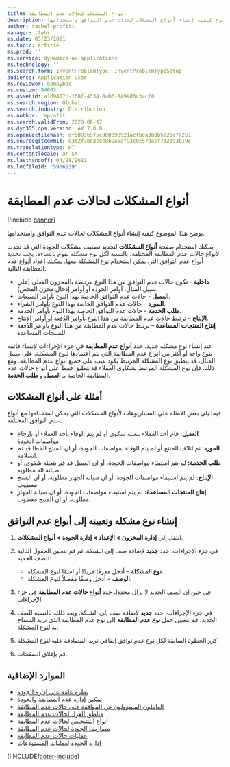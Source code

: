 ```yaml
---
title: أنواع المشكلات لحالات عدم المطابقة
description: يوضح هذا الموضوع كيفيه إنشاء أنواع المشكلات لحالات عدم التوافق واستخدامها.
author: rachel-profitt
manager: tfehr
ms.date: 03/23/2021
ms.topic: article
ms.prod: ''
ms.service: dynamics-ax-applications
ms.technology: ''
ms.search.form: InventProblemType, InventProblemTypeSetup
audience: Application User
ms.reviewer: kamaybac
ms.custom: 94003
ms.assetid: a1d9417b-268f-4334-8ab6-8499d6c3acf0
ms.search.region: Global
ms.search.industry: Distribution
ms.author: raprofit
ms.search.validFrom: 2020-06-17
ms.dyn365.ops.version: AX 7.0.0
ms.openlocfilehash: df509365f5c900898921acfbda380b5e20c7a251
ms.sourcegitcommit: 8362f3bd32ce8b9a5af93c8e57daef732a93b19e
ms.translationtype: HT
ms.contentlocale: ar-SA
ms.lasthandoff: 04/28/2021
ms.locfileid: "5956539"
---
```

# <a name="problem-types-for-nonconformances"></a>أنواع المشكلات لحالات عدم المطابقة

[!include [banner](../includes/banner.md)]

يوضح هذا الموضوع كيفيه إنشاء أنواع المشكلات لحالات عدم التوافق واستخدامها.

يمكنك استخدام صفحة **أنواع المشكلات** لتحديد تصنيف مشكلات الجودة التي قد تحدث لأنواع حالات عدم المطابقة المختلفة. بالنسبة لكل نوع مشكله تقوم بإنشاءه، يجب تحديد أنواع عدم التوافق التي يمكن استخدام نوع المشكلة معها. يمكنك إعداد أنواع عدم المطابقة التالية:

- **داخلية** - تكون حالات عدم التوافق من هذا النوع مرتبطة بالمخزون الفعلي (علي سبيل المثال، أوامر الجودة أو أوامر إدخال مخزن الفحص).
- **العميل** - حالات عدم التوافق الخاصة بهذا النوع بأوامر المبيعات.
- **المورد** - حالات عدم التوافق الخاصة بهذا النوع بأوامر الشراء.
- **طلب الخدمة** - حالات عدم التوافق الخاصة بهذا النوع بأوامر الخدمة.
- **الإنتاج** – ترتبط حالات عدم المطابقة من هذا النوع بأوامر الدُفعة أو أوامر الإنتاج.
- **إنتاج المنتجات المساعدة** – ترتبط حالات عدم المطابقة من هذا النوع بأوامر الدُفعة للمنتجات المساعدة.

عند إنشاء نوع مشكله جديد، حدد **أنواع عدم المطابقة** في جزء الإجراءات لإنشاء قائمه بنوع واحد أو أكثر من أنواع عدم المطابقة التي يتم اعتمادها لنوع المشكلة. على سبيل المثال، قد ينطبق نوع المشكلة المرتبط بكود عيب على جميع أنواع عدم المطابقة. ومع ذلك، فإن نوع المشكلة المرتبط بشكاوى العملاء قد ينطبق فقط على أنواع حالات عدم المطابقة الخاصة بـ **العميل** و **طلب الخدمة**.

## <a name="examples-of-problem-types"></a>أمثلة على أنواع المشكلات

فيما يلي بعض الامثله علي السيناريوهات لأنواع المشكلات التي يمكن استخدامها مع أنواع عدم التوافق المختلفة:

- **العميل:** قام أحد العملاء بتعبئة شكوى أو لم يتم الوفاء بأحد العملاء أو بإرجاع مواصفات الجودة.
- **المورد**: تم اتلاف المنتج أو لم يتم الوفاء بمواصفات الجودة، أو ان المنتج الخطا قد تم استلامه.
- **طلب الخدمة:** لم يتم استيفاء مواصفات الجودة، أو ان العميل قد قم بتعبئة شكوى، أو صيانة اله مطلوبه.
- **الإنتاج:** لم يتم استيفاء مواصفات الجودة، أو ان صيانة الجهاز مطلوبه، أو ان المنتج معطوب.
- **إنتاج المنتجات المساعدة:** لم يتم استيفاء مواصفات الجودة، أو ان صيانة الجهاز مطلوبه، أو ان المنتج معطوب.

## <a name="create-a-problem-type-and-assign-it-to-nonconformance-types"></a>إنشاء نوع مشكله وتعيينه إلى أنواع عدم التوافق

1. انتقل إلى **إدارة المخزون \> الإعداد \> إدارة الجودة \> أنواع المشكلات**.
1. في جزء الإجراءات، حدد **جديد** لإضافة صف إلى الشبكة. ثم قم بتعيين الحقول التالية للصف الجديد:

    - **نوع المشكلة** – أدخل معرفًا فريدًا أو اسمًا لنوع المشكلة.
    - **الوصف** - أدخل وصفًا مفصلاً لنوع المشكلة.

1. في حين ان الصف الجديد لا يزال محددا، حدد **أنواع حالات عدم المطابقة** في جزء الإجراءات.
1. في جزء الإجراءات، حدد **جديد** لإضافة صف إلى الشبكة. وبعد ذلك، بالنسبة للصف الجديد، قم بتعيين حقل **نوع عدم المطابقة** إلى نوع عدم المطابقة الذي تريد السماح به لنوع المشكلة.
1. كرر الخطوة السابقة لكل نوع عدم توافق إضافي تريد المصادقة عليه لنوع المشكلة.
1. قم بإغلاق الصفحات.

## <a name="additional-resources"></a>الموارد الإضافية

- [نظرة عامة على إدارة الجودة](quality-management-processes.md)
- [تمكين إدارة عدم المطابقة والجودة](enable-quality-management.md)
- [العاملون المسؤولون عن الموافقة على حالات عدم المطابقة](quality-responsible-workers.md)
- [مناطق العزل لحالات عدم المطابقة](quality-quarantine-zones.md)
- [أنواع التشخيص لحالات عدم المطابقة](quality-diagnostic-types.md)
- [مصاريف الجودة لحالات عدم المطابقة](quality-charges.md)
- [عمليات حالات عدم المطابقة](quality-operations.md)
- [إدارة الجودة لعمليات المستودعات](quality-management-for-warehouses-processes.md)

[!INCLUDE[footer-include](../../includes/footer-banner.md)]
